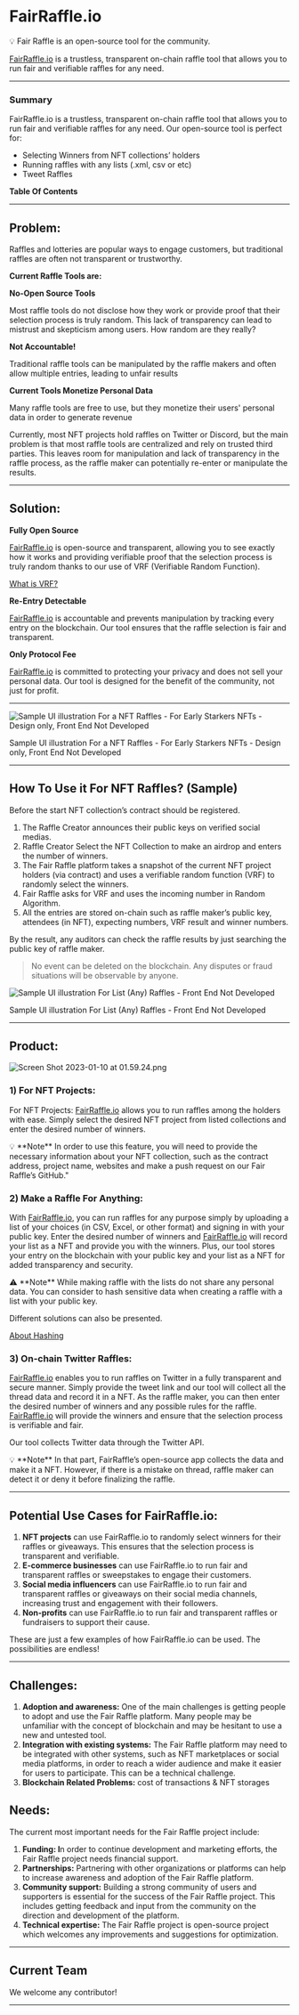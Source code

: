 # FairRaffle.io

<aside>
💡 Fair Raffle is an open-source tool for the community.

</aside>

[FairRaffle.io](http://fairraffle.io/) is a trustless, transparent on-chain raffle tool that allows you to run fair and verifiable raffles for any need.

---

### Summary

FairRaffle.io is a trustless, transparent on-chain raffle tool that allows you to run fair and verifiable raffles for any need. Our open-source tool is perfect for:

- Selecting Winners from NFT collections’ holders
- Running raffles with any lists (.xml, csv or etc)
- Tweet Raffles

**Table Of Contents**

---

## **Problem:**

Raffles and lotteries are popular ways to engage customers, but traditional raffles are often not transparent or trustworthy.  

**Current Raffle Tools are:**


**No-Open Source Tools**

Most raffle tools do not disclose how they work or provide proof that their selection process is truly random. This lack of transparency can lead to mistrust and skepticism among users. How random are they really?


**Not Accountable!**

Traditional raffle tools can be manipulated by the raffle makers and often allow multiple entries, leading to unfair results


**Current Tools Monetize Personal Data**

Many raffle tools are free to use, but they monetize their users' personal data in order to generate revenue

Currently, most NFT projects hold raffles on Twitter or Discord, but the main problem is that most raffle tools are centralized and rely on trusted third parties. This leaves room for manipulation and lack of transparency in the raffle process, as the raffle maker can potentially re-enter or manipulate the results.

---

## **Solution:**


**Fully Open Source**

[FairRaffle.io](http://FairRaffle.io) is open-source and transparent, allowing you to see exactly how it works and providing verifiable proof that the selection process is truly random thanks to our use of VRF (Verifiable Random Function).

[What is VRF?](https://www.notion.so/What-is-VRF-8ebc6d83679f4e93b71649c5fc1a6e5d)


 **Re-Entry Detectable**

[FairRaffle.io](http://fairraffle.io/) is accountable and prevents manipulation by tracking every entry on the blockchain. Our tool ensures that the raffle selection is fair and transparent.


**Only Protocol Fee**

[FairRaffle.io](http://fairraffle.io/) is committed to protecting your privacy and does not sell your personal data. Our tool is designed for the benefit of the community, not just for profit.

---

![Sample UI illustration For a NFT Raffles - For Early Starkers NFTs - Design only, Front End Not Developed](https://www.notion.so/image/https%3A%2F%2Fs3-us-west-2.amazonaws.com%2Fsecure.notion-static.com%2Fef7f1b20-01bd-49a5-8a2a-2b7c0f8fcbfd%2FScreen_Shot_2023-01-10_at_04.48.19.png?id=343fa76f-ca75-440e-845e-3c07c1013ab3&table=block&spaceId=a4892896-c07b-453f-aaed-e60c41cccfa2&width=2000&userId=1e78f92a-2a21-4884-843e-34d24109cf91&cache=v2)

Sample UI illustration For a NFT Raffles - For Early Starkers NFTs - Design only, Front End Not Developed

---

## How To Use it For NFT Raffles? (Sample)

Before the start NFT collection’s contract should be registered. 

1. The Raffle Creator announces their public keys on verified social medias.
2. Raffle Creator Select the NFT Collection to make an airdrop and enters the number of winners.
3. The Fair Raffle platform takes a snapshot of the current NFT project holders (via contract) and uses a verifiable random function (VRF) to randomly select the winners.
4. Fair Raffle asks for VRF and uses the incoming number in Random Algorithm.
5. All the entries are stored on-chain such as raffle maker’s public key, attendees (in NFT), expecting numbers, VRF result and winner numbers. 

By the result, any auditors can check the raffle results by just searching the public key of raffle maker. 

> No event can be deleted on the blockchain. Any disputes or fraud situations will be observable by anyone.
> 

 

![Sample UI illustration For List (Any) Raffles - Front End Not Developed](https://www.notion.so/image/https%3A%2F%2Fs3-us-west-2.amazonaws.com%2Fsecure.notion-static.com%2F9541f27a-1485-45d6-981e-b60d5b6f2ebc%2FScreen_Shot_2023-01-10_at_04.46.54.png?id=b4dd1c41-4dbb-4b1f-86ea-8feb538f2cfc&table=block&spaceId=a4892896-c07b-453f-aaed-e60c41cccfa2&width=2000&userId=1e78f92a-2a21-4884-843e-34d24109cf91&cache=v2)

Sample UI illustration For List (Any) Raffles - Front End Not Developed

---

## **Product:**

![Screen Shot 2023-01-10 at 01.59.24.png](https://www.notion.so/image/https%3A%2F%2Fs3-us-west-2.amazonaws.com%2Fsecure.notion-static.com%2Feb468894-0fa0-4db7-a6a0-ddc848e953b1%2FScreen_Shot_2023-01-10_at_01.59.24.png?id=6dcc3761-6a82-4637-a1fd-49635ecc43c9&table=block&spaceId=a4892896-c07b-453f-aaed-e60c41cccfa2&width=2000&userId=1e78f92a-2a21-4884-843e-34d24109cf91&cache=v2)

### 1) ************************For NFT Projects:************************

For NFT Projects: [FairRaffle.io](http://fairraffle.io/) allows you to run raffles among the holders with ease. Simply select the desired NFT project from listed collections and enter the desired number of winners. 

<aside>
💡 **Note**
 In order to use this feature, you will need to provide the necessary information about your NFT collection, such as the contract address, project name, websites and make a push request on our Fair Raffle’s GitHub."

</aside>

### **2) Make a Raffle For Anything:**

With [FairRaffle.io](http://fairraffle.io/), you can run raffles for any purpose simply by uploading a list of your choices (in CSV, Excel, or other format) and signing in with your public key. Enter the desired number of winners and [FairRaffle.io](http://fairraffle.io/) will record your list as a NFT and provide you with the winners. Plus, our tool stores your entry on the blockchain with your public key and your list as a NFT for added transparency and security.

<aside>
⚠️ **Note**
While making raffle with the lists do not share any personal data. You can consider to hash sensitive data when creating a raffle with a list with your public key.

Different solutions can also be presented.

[About Hashing](https://www.notion.so/About-Hashing-0b18332092194dec82b477186c7c6499)

</aside>

### **3) On-chain Twitter Raffles:**

[FairRaffle.io](http://fairraffle.io/) enables you to run raffles on Twitter in a fully transparent and secure manner. Simply provide the tweet link and our tool will collect all the thread data and record it in a NFT. As the raffle maker, you can then enter the desired number of winners and any possible rules for the raffle. [FairRaffle.io](http://fairraffle.io/) will provide the winners and ensure that the selection process is verifiable and fair.

Our tool collects Twitter data through the Twitter API. 

<aside>
💡 **Note**
In that part, FairRaffle’s open-source app collects the data and make it a NFT. 
However, if there is a mistake on thread, raffle maker can detect it or deny it before finalizing the raffle.

</aside>


---

## Potential Use Cases for FairRaffle.io:

1. **NFT projects** can use FairRaffle.io to randomly select winners for their raffles or giveaways. This ensures that the selection process is transparent and verifiable.
2. **E-commerce businesses** can use FairRaffle.io to run fair and transparent raffles or sweepstakes to engage their customers.
3. **Social media influencers** can use FairRaffle.io to run fair and transparent raffles or giveaways on their social media channels, increasing trust and engagement with their followers.
4. **Non-profits** can use FairRaffle.io to run fair and transparent raffles or fundraisers to support their cause.

These are just a few examples of how FairRaffle.io can be used. The possibilities are endless!

---

## **Challenges:**

1. **Adoption and awareness:** One of the main challenges is getting people to adopt and use the Fair Raffle platform. Many people may be unfamiliar with the concept of blockchain and may be hesitant to use a new and untested tool.
2. **Integration with existing systems:** The Fair Raffle platform may need to be integrated with other systems, such as NFT marketplaces or social media platforms, in order to reach a wider audience and make it easier for users to participate. This can be a technical challenge.
3. **Blockchain Related Problems:** cost of transactions & NFT storages 

## Needs:

The current most important needs for the Fair Raffle project include:

1. **Funding: I**n order to continue development and marketing efforts, the Fair Raffle project needs financial support.
2. **Partnerships:** Partnering with other organizations or platforms can help to increase awareness and adoption of the Fair Raffle platform.
3. **Community support:** Building a strong community of users and supporters is essential for the success of the Fair Raffle project. This includes getting feedback and input from the community on the direction and development of the platform.
4. **Technical expertise:** The Fair Raffle project is open-source project which welcomes any improvements and suggestions for optimization.

---

## Current Team

We welcome any contributor!

---
